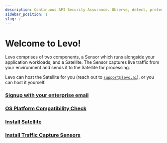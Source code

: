 ```yaml
---
description: Continuous API Security Assurance. Observe, detect, protect, early!
sidebar_position: 1
slug: /
---
```


# Welcome to Levo!

Levo comprises of two components, a Sensor which runs alongside your application workloads, and a Satellite.
The Sensor captures live traffic from your environment and sends it to the Satellite for processing.

Levo can host the Satellite for you (reach out to [`support@levo.ai`](mailto:support@levo.ai)), or you can host it yourself.

### [Signup with your enterprise email](https://app.levo.ai/signup)

### [OS Platform Compatibility Check](/guides/general/os-compat-check)

### [Install Satellite](/install-satellite)

### [Install Traffic Capture Sensors](/install-traffic-capture-sensors)
